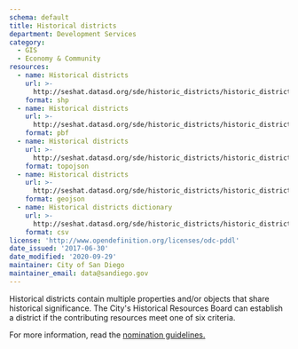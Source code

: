 ```yaml
---
schema: default
title: Historical districts
department: Development Services
category:
  - GIS
  - Economy & Community
resources:
  - name: Historical districts
    url: >-
      http://seshat.datasd.org/sde/historic_districts/historic_districts_datasd.zip
    format: shp
  - name: Historical districts
    url: >-
      http://seshat.datasd.org/sde/historic_districts/historic_districts_datasd.pbf
    format: pbf
  - name: Historical districts
    url: >-
      http://seshat.datasd.org/sde/historic_districts/historic_districts_datasd.topojson
    format: topojson
  - name: Historical districts
    url: >-
      http://seshat.datasd.org/sde/historic_districts/historic_districts_datasd.geojson
    format: geojson
  - name: Historical districts dictionary
    url: >-
      http://seshat.datasd.org/sde/historic_districts/historic_districts_dictionary_datasd.csv
    format: csv
license: 'http://www.opendefinition.org/licenses/odc-pddl'
date_issued: '2017-06-30'
date_modified: '2020-09-29'
maintainer: City of San Diego
maintainer_email: data@sandiego.gov
---
```

Historical districts contain multiple properties and/or objects that share historical significance. The City's Historical Resources Board can establish a district if the contributing resources meet one of six criteria.
<!--more-->
For more information, read the <a href="https://www.sandiego.gov/sites/default/files/legacy//planning/programs/historical/pdf/111027districtpolicy41.pdf" target="_blank" rel="noopener">nomination guidelines.</a>